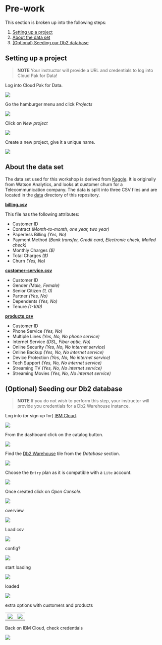 # Pre-work

This section is broken up into the following steps:

1. [Setting up a project](#setting-up-a-project)
1. [About the data set](#about-the-data-set)
1. [(Optional) Seeding our Db2 database](#optional-seeding-our-db2-database)

## Setting up a project

> **NOTE** Your instructor will provide a URL and credentials to log into Cloud Pak for Data!

Log into Cloud Pak for Data.

![](../.gitbook/assets/images/manage/cpd-login.png)

Go the hamburger menu and click *Projects*

![](../.gitbook/assets/images/manage/cpd-projects-menu.png)

Click on *New project*

![](../.gitbook/assets/images/manage/cpd-new-project.png)

Create a new project, give it a unique name.

![](../.gitbook/assets/images/manage/cpd-new-project-name.png)

## About the data set

The data set used for this workshop is derived from [Kaggle](https://www.kaggle.com/blastchar/telco-customer-churn). It is originally from Watson Analytics, and looks at customer churn for a Telecommunication company. The data is split into three CSV files and are located in the [data](../../data) directory of this repository.

**[billing.csv](billing.csv)**

This file has the following attributes:

* Customer ID
* Contract *(Month-to-month, one year, two year)*
* Paperless Billing *(Yes, No)*
* Payment Method *(Bank transfer, Credit card, Electronic check, Mailed check)*
* Monthly Charges *($)*
* Total Charges *($)*
* Churn *(Yes, No)*

**[customer-service.csv](customer-service.csv)**

* Customer ID
* Gender *(Male, Female)*
* Senior Citizen *(1, 0)*
* Partner *(Yes, No)*
* Dependents *(Yes, No)*
* Tenure *(1-100)*

**[products.csv](products.csv)**

* Customer ID
* Phone Service *(Yes, No)*
* Multiple Lines *(Yes, No, No phone service)*
* Internet Service *(DSL, Fiber optic, No)*
* Online Security *(Yes, No, No internet service)*
* Online Backup *(Yes, No, No internet service)*
* Device Protection *(Yes, No, No internet service)*
* Tech Support *(Yes, No, No internet service)*
* Streaming TV *(Yes, No, No internet service)*
* Streaming Movies *(Yes, No, No internet service)*

## (Optional) Seeding our Db2 database

> **NOTE** If you do not wish to perform this step, your instructor will provide you credentials for a Db2 Warehouse instance.

Log into (or sign up for) [IBM Cloud](https://cloud.ibm.com).

![](../.gitbook/assets/images/generic/ibm-cloud-sign-up.png)

From the dashboard click on the catalog button.

![](../.gitbook/assets/images/generic/ibm-cloud-dashboard.png)

Find the [Db2 Warehouse](https://cloud.ibm.com/catalog/services/db2-warehouse) tile from the *Database* section.

![](../.gitbook/assets/images/db2/db2-0-catalog.png)

Choose the `Entry` plan as it is compatible with a `Lite` account.

![](../.gitbook/assets/images/db2/db2-0-pricing.png)

Once created click on *Open Console*.

![](../.gitbook/assets/images/db2/db2-1-cloud-launch.png)

overview

![](../.gitbook/assets/images/db2/db2-2-console-overview.png)

Load csv

![](../.gitbook/assets/images/db2/db2-3-csv-find.png)

config?

![](../.gitbook/assets/images/db2/db2-4-csv-config.png)

start loading

![](../.gitbook/assets/images/db2/db2-5-csv-preload.png)

loaded

![](../.gitbook/assets/images/db2/db2-6-csv-loaded.png)

extra options with customers and products

|   |   |
| - | - |
| ![](../.gitbook/assets/images/db2/db2-8-csv-config-products.png) | ![](../.gitbook/assets/images/db2/db2-8-csv-config-customers.png) |

Back on IBM Cloud, check credentials

![](../.gitbook/assets/images/db2/db2-cloud-credentials.png)
